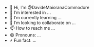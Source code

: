 - 👋 Hi, I’m @DavideMaioranaCommodore
- 👀 I’m interested in ...
- 🌱 I’m currently learning ...
- 💞️ I’m looking to collaborate on ...
- 📫 How to reach me ...
- 😄 Pronouns: ...
- ⚡ Fun fact: ...

<!---
DavideMaioranaCommodore/DavideMaioranaCommodore is a ✨ special ✨ repository because its `README.md` (this file) appears on your GitHub profile.
You can click the Preview link to take a look at your changes.
--->
